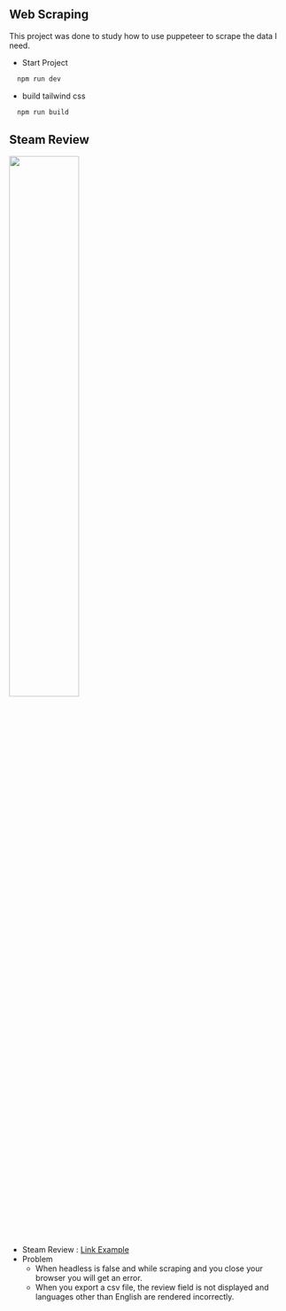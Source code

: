 ## Web Scraping
This project was done to study how to use puppeteer to scrape the data I need.

- Start Project
```ruby
  npm run dev 
```
- build tailwind css
```ruby
  npm run build
```
## Steam Review
<img src="[https://i.imgur.com/ZWnhY9T.png](https://github.com/parnuphun/Give-me-i-want-it/blob/master/SteamReviewScrapeDemo.gif)" width=50% height=50%>

- Steam Review : [Link Example](https://steamcommunity.com/app/730/reviews/?filterLanguage=all&p=1&browsefilter=mostrecent) 
- Problem
  - When headless is false and while scraping and you close your browser you will get an error.
  - When you export a csv file, the review field is not displayed and languages other than English are rendered incorrectly.
